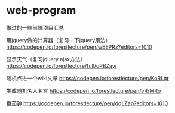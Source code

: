 # web-program
做过的一些前端项目汇总


用jquery做的计算器（复习一下jquery用法）
https://codepen.io/forestlecture/pen/wEEPRz?editors=1010

显示天气（复习jquery ajax方法）
https://codepen.io/forestlecture/full/oPBZay/

随机点进一个wiki文章
https://codepen.io/forestlecture/pen/KoRLqr


生成随机名人名言
https://codepen.io/forestlecture/pen/vRrMRo

番茄钟
https://codepen.io/forestlecture/pen/dqLZap?editors=1010
